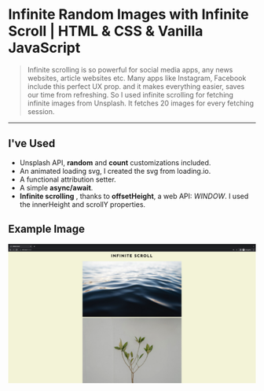 # Infinite Random Images with **Infinite Scroll** | **HTML** & **CSS** & **Vanilla JavaScript**

> Infinite scrolling is so powerful for social media apps, any news websites, article websites etc. Many apps like Instagram, Facebook include this perfect UX prop. and it makes everything easier, saves our time from refreshing. So I used infinite scrolling for fetching infinite images from Unsplash. It fetches 20 images for every fetching session.

---

## I've Used

- Unsplash API, **random** and **count** customizations included.
- An animated loading svg, I created the svg from loading.io.
- A functional attribution setter.
- A simple **async/await**.
- **Infinite scrolling** , thanks to **offsetHeight**, a web API: _WINDOW_. I used the innerHeight and scrollY properties.

## Example Image

![alt exampleImg](./imgs/example.png)
